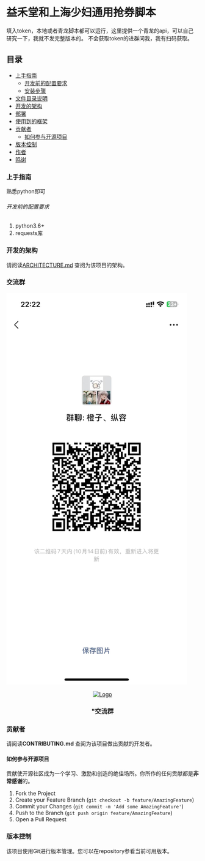 

# 益禾堂和上海少妇通用抢券脚本

填入token，本地或者青龙脚本都可以运行，这里提供一个青龙的api，可以自己研究一下，我就不发完整版本的。
不会获取token的进群问我，我有扫码获取。
 
## 目录

- [上手指南](#上手指南)
  - [开发前的配置要求](#开发前的配置要求)
  - [安装步骤](#安装步骤)
- [文件目录说明](#文件目录说明)
- [开发的架构](#开发的架构)
- [部署](#部署)
- [使用到的框架](#使用到的框架)
- [贡献者](#贡献者)
  - [如何参与开源项目](#如何参与开源项目)
- [版本控制](#版本控制)
- [作者](#作者)
- [鸣谢](#鸣谢)

### 上手指南

熟悉python即可



###### 开发前的配置要求

1. python3.6+
2. requests库








### 开发的架构 

请阅读[ARCHITECTURE.md](https://github.com/shaojintian/Best_README_template/blob/master/ARCHITECTURE.md) 查阅为该项目的架构。

### 交流群
![image](https://github.com/tt619252615/ant_yht/blob/master/chat.jpg)
<br />

<p align="center">
  <a href="[https://img1.imgtp.com/2023/10/07/hRmeK2cL.jpg](https://github.com/tt619252615/ant_yht/blob/master/chat.jpg)">
    <img src="images/logo.png" alt="Logo" width="80" height="80">
  </a>

  <h3 align="center">"交流群</h3>

</p>


### 贡献者

请阅读**CONTRIBUTING.md** 查阅为该项目做出贡献的开发者。

#### 如何参与开源项目

贡献使开源社区成为一个学习、激励和创造的绝佳场所。你所作的任何贡献都是**非常感谢**的。


1. Fork the Project
2. Create your Feature Branch (`git checkout -b feature/AmazingFeature`)
3. Commit your Changes (`git commit -m 'Add some AmazingFeature'`)
4. Push to the Branch (`git push origin feature/AmazingFeature`)
5. Open a Pull Request



### 版本控制

该项目使用Git进行版本管理。您可以在repository参看当前可用版本。




